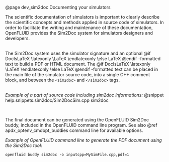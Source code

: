 @page dev_sim2doc Documenting your simulators

The scientific documentation of simulators is important to clearly describe
the scientific concepts and methods applied in source code of simulators.
In order to facilitate the writing and maintenance of these documentation,
OpenFLUID provides the Sim2Doc system for simulators designers and developers.  
<br/>

The Sim2Doc system uses the simulator signature and an optional
 @if DocIsLaTeX
\latexonly
\LaTeX 
 \endlatexonly
\else 
LaTeX 
 @endif 
-formatted text to build a PDF or HTML document. The 
 @if DocIsLaTeX
\latexonly
 \LaTeX 
  \endlatexonly
\else 
LaTeX 
 @endif 
-formatted text can be placed in the main file of the simulator source code, 
 into a single C++ comment block, and between the `<sim2doc>` and `</sim2doc>` tags.  
<br/>


_Example of a part of source code including sim2doc informations:_
@snippet help.snippets.sim2doc/Sim2DocSim.cpp sim2doc


<br/>

The final document can be generated using the OpenFLUID Sim2Doc buddy, 
included in the OpenFLUID command line program. See also @ref apdx_optenv_cmdopt_buddies command line for available options.

_Example of OpenFLUID command line to generate the PDF document using the Sim2Doc tool:_
```
openfluid buddy sim2doc -o inputcpp=MySimFile.cpp,pdf=1
```
